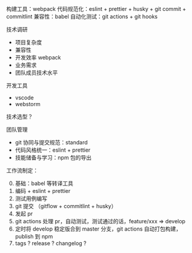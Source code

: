 
构建工具：webpack
代码规范化：eslint + prettier + husky + git commit + commitlint
兼容性：babel
自动化测试：git actions + git hooks


技术调研
- 项目复杂度
- 兼容性
- 开发效率 webpack
- 业务需求
- 团队成员技术水平

开发工具
- vscode
- webstorm

技术选型？

团队管理
- git 协同与提交规范：standard
- 代码风格统一：eslint + prettier
- 技能储备与学习：npm 包的导出


工作流制定：

0. 基础：babel 等转译工具
1. 编码 + eslint + prettier
2. 测试用例编写
3. git 提交 （gitflow + commitlint + husky）
4. 发起 pr
5. git actions 处理 pr，自动测试，测试通过的话，feature/xxx => develop
6. 定时将 develop 稳定版合到 master 分支，git actions 自动打包构建， publish 到 npm
7. tags ? release ? changelog ?

